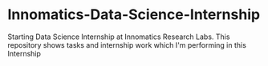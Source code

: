 # Innomatics-Data-Science-Internship
Starting Data Science Internship at Innomatics Research Labs. This repository shows tasks and internship work which I'm performing in this Internship  
